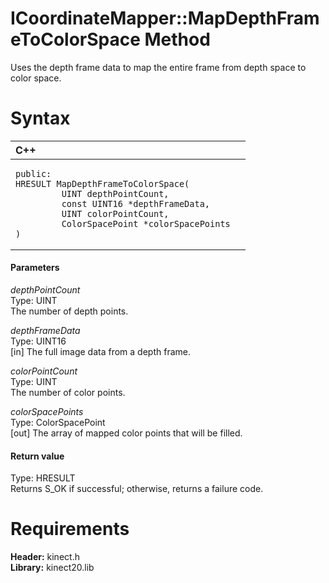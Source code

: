 ICoordinateMapper::MapDepthFrameToColorSpace Method  
===================================================  

Uses the depth frame data to map the entire frame from depth space to color space. <span id="syntaxSection"></span>

Syntax  
======  

<table>
<colgroup>
<col width="100%" />
</colgroup>
<thead>
<tr class="header">
<th align="left">C++</th>
</tr>
</thead>
<tbody>
<tr class="odd">
<td align="left"><pre><code>public:  
HRESULT MapDepthFrameToColorSpace(  
         UINT depthPointCount,  
         const UINT16 *depthFrameData,  
         UINT colorPointCount,  
         ColorSpacePoint *colorSpacePoints  
)</code></pre></td>
</tr>
</tbody>
</table>

<span id="ID4EG"></span>
#### Parameters  

*depthPointCount*    
Type: UINT  
The number of depth points.  

*depthFrameData*    
Type: UINT16  
[in] The full image data from a depth frame.  

*colorPointCount*    
Type: UINT  
The number of color points.  

*colorSpacePoints*    
Type: ColorSpacePoint  
[out] The array of mapped color points that will be filled.  

<span id="ID4EP"></span>
#### Return value  

Type: HRESULT  
Returns S\_OK if successful; otherwise, returns a failure code.  

<span id="requirements"></span>

Requirements  
============  

**Header:** kinect.h  
**Library:** kinect20.lib  



<!--Please do not edit the data in the comment block below.-->
<!--
TOCTitle : MapDepthFrameToColorSpace Method
RLTitle : ICoordinateMapper::MapDepthFrameToColorSpace Method
KeywordK : MapDepthFrameToColorSpace method
KeywordK : ICoordinateMapper::MapDepthFrameToColorSpace method
KeywordF : ICoordinateMapper::MapDepthFrameToColorSpace
KeywordF : MapDepthFrameToColorSpace
KeywordF : Microsoft.Kinect.kinect.ICoordinateMapper.MapDepthFrameToColorSpace(UINT,UINT16,UINT,ColorSpacePoint@)
KeywordA : M:Microsoft.Kinect.kinect.ICoordinateMapper.MapDepthFrameToColorSpace(UINT,UINT16,UINT,ColorSpacePoint@)
AssetID : M:Microsoft.Kinect.kinect.ICoordinateMapper.MapDepthFrameToColorSpace(UINT,UINT16,UINT,ColorSpacePoint@)
Locale : en-us
CommunityContent : 1
APIType : Managed
APILocation : 
APIName : Microsoft.Kinect.kinect.ICoordinateMapper::MapDepthFrameToColorSpace
TargetOS : Windows
TopicType : kbSyntax
DevLang : C++
DocSet : K4Wv2
ProjType : K4Wv2Proj
Technology : Kinect for Windows
Product : Kinect for Windows SDK v2
productversion : 20
-->

